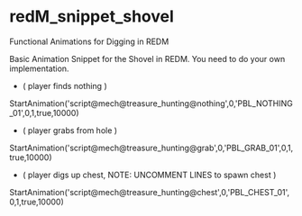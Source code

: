 # redM_snippet_shovel
Functional Animations for Digging in REDM  

Basic Animation Snippet for the Shovel in REDM. You need to do your own implementation. 


- ( player finds nothing )

StartAnimation('script@mech@treasure_hunting@nothing',0,'PBL_NOTHING_01',0,1,true,10000)

- ( player grabs from hole )

StartAnimation('script@mech@treasure_hunting@grab',0,'PBL_GRAB_01',0,1,true,10000)

- ( player digs up chest, NOTE: UNCOMMENT LINES to spawn chest ) 

StartAnimation('script@mech@treasure_hunting@chest',0,'PBL_CHEST_01',0,1,true,10000)
